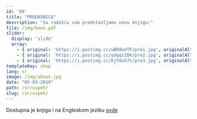 ```yaml
---
id: '08'
title: "PRODAVNICA"
description: "Sa radošću vam predstavljamo novu knjigu:"
file: /img/book.pdf
slider:
  display: 'slide'
  array:
    - { original: 'https://i.postimg.cc/wBR8wVTF/pre1.jpg', originalAlt: "Page 1", thumbnail: 'https://i.postimg.cc/0QzfZL2H/1.jpg', }
    - { original: 'https://i.postimg.cc/ydqqtZDK/pre2.jpg', originalAlt: "Page 2", thumbnail: 'https://i.postimg.cc/t4yGfz6z/2.jpg', }
    - { original: 'https://i.postimg.cc/KjF6vh7s/pre3.jpg', originalAlt: "A wild fjord in the far north.", thumbnail: 'https://i.postimg.cc/63KZ4g4v/3.jpg', }
templateKey: shop
lang: sr
image: /img/about.jpg
date: "05-03-2019"
path: /sr/uspeh/
slug: /sr/uspeh/
---
```


Dostupna je knjiga i na Engleskom jeziku [ovde](https://fengshuimoderndesign.com/en/shop)